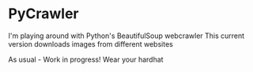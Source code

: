 # PyCrawler
I'm playing around with Python's BeautifulSoup webcrawler
This current version downloads images from different websites

As usual - Work in progress! Wear your hardhat
